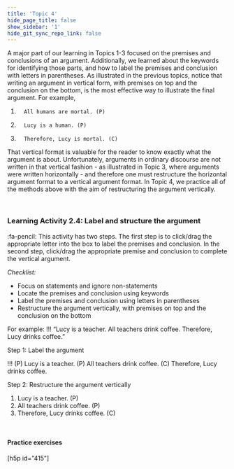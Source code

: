 ```yaml
---
title: 'Topic 4'
hide_page_title: false
show_sidebar: '1'
hide_git_sync_repo_link: false
---
```



A major part of our learning in Topics 1-3 focused on the premises and conclusions of an argument. Additionally, we learned about the keywords for identifying those parts, and how to label the premises and conclusion with letters in parentheses. As illustrated in the previous topics, notice that writing an argument in vertical form, with premises on top and the conclusion on the bottom, is the most effective way to illustrate the final argument. For example,   

1.       All humans are mortal. (P)
2.       Lucy is a human. (P)
3.       Therefore, Lucy is mortal. (C)


That vertical format is valuable for the reader to know exactly what the argument is about. Unfortunately, arguments in ordinary discourse are not written in that vertical fashion - as illustrated in Topic 3, where arguments were written horizontally - and therefore one must restructure the horizontal argument format to a vertical argument format. In Topic 4, we practice all of the methods above with the aim of restructuring the argument vertically.


&nbsp;

### Learning Activity 2.4: Label and structure the argument
:fa-pencil: This activity has two steps. The first step is to click/drag the appropriate letter into the box to label the premises and conclusion. In the second step, click/drag the appropriate premise and conclusion to complete the vertical argument.

_Checklist:_

- Focus on statements and ignore non-statements
- Locate the premises and conclusion using keywords
- Label the premises and conclusion using letters in parentheses
- Restructure the argument vertically, with premises on top and the conclusion on the bottom


For example:
!!! “Lucy is a teacher. All teachers drink coffee. Therefore, Lucy drinks coffee.”

Step 1: Label the argument

!!! (P) Lucy is a teacher. (P) All teachers drink coffee. (C) Therefore, Lucy drinks coffee.


Step 2: Restructure the argument vertically

1. Lucy is a teacher. (P)
2. All teachers drink coffee. (P)
3. Therefore, Lucy drinks coffee. (C)

&nbsp;


#### Practice exercises
[h5p id="415"]
